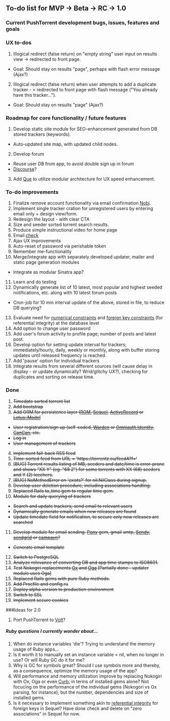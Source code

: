 ## To-do list for MVP -> Beta -> RC -> 1.0 
### Current PushTorrent development bugs, issues, features and goals

### UX to-dos
1. Illogical redirect (false return) on "empty string" user input on results view -> redirected to front page.
  * Goal: Should stay on results "page", perhaps with flash error message (Ajax?)
2. Illogical redirect (false return) when user attempts to add a duplicate tracker - > redirected to front page with flash message ("You already have this tracker...").
  * Goal: Should stay on results "page" (Ajax?)

### Roadmap for core functionality / future features
1. Develop static site module for SEO-enhancement generated from DB stored trackers (keywords).
  * Auto-updated site map, with updated child nodes.
2. Develop forum
  * Reuse user DB from app, to avoid double sign up in forum
  * [Discourse](http://www.discourse.org/)?
3. Add [Que](https://github.com/chanks/que) to utilize modular architecture for UX speed enhancement.


### To-do improvements
1. Finalize remove account functionality via email confirmation [Nobi](https://github.com/cyx/nobi).
2. Implement single tracker cration for unregistered users by entering email only + design view/form.
3. Redesign the layout - with clear CTA
4. Size and seeder sorted torrent search results.
5. Produce simple instructional video for home page
6. Email [check](https://github.com/mailcheck/mailcheck)
7. Ajax UX improvements
8. Auto-reset of password via perishable token
9. Remember me-functionality
10. Merge/integrate app with separately developed updater, mailer and static page generation modules
  * Integrate as modular Sinatra app?
11. Learn and do testing
12. Dynamically generate list of 10 latest, most popular and highest seeded notifications, etc. along with 10 latest forum posts
  * Cron-job for 10 min interval update of the above, stored in file, to reduce DB querying?
13. Evaluate need for [numerical constraints](https://rubygems.org/gems/rein) and [foreign key constraints](https://rubygems.org/gems/foreigner) (for referential integrity) at the database level
14. Add option to change user password
15. Add user's forum activity to profile page; number of posts and latest post.
16. Develop option for setting update interval for trackers; immediately/hourly, daily, weekly or monthly, along with buffer storing updates until released frequency is reached.
17. Add 'pause' option for individual trackers
18. Integrate results from several different sources (will cause delay in display - or update dynamically? Wrid/glitchy UX?), checking for duplicates and sorting on release time.


### Done
1. ~~Timedate sorted torrent list~~
2. ~~Add bootstrap~~ 
3. ~~Add ORM for persistence layer ([ROM](http://rom-rb.org), [Sequel](http://sequel.jeremyevans.net/), [ActiveRecord](http://github.com/janko-m/sinatra-activerecord) or [Lotus::Model](http://lotusrb.org/)~~
  * ~~User registration/sign up (self-coded, [Warden](https://rubygems.org/gems/warden) or [Omniauth Identity](https://github.com/intridea/omniauth-identity), [CanCan](https://github.com/shf/sinatra-can), etc.~~ 
  * ~~Log in~~
  * ~~User management of trackers~~
4. ~~Implement fall-back RSS feed~~
5. ~~Time-sorted feed from URL = 'ht<span>tps://</span>torrentz.eu/feedA?f='~~
6. ~~[BUG] Torrent results listing of MB, seeders and date/time is error-prone and shows "XX Y"  (eg. "68 2") for some torrents with XX (68) seeders and Y (2) leechers.~~
7. ~~[BUG] NoMethodError on 'exists?' for nil:NilClass during signup.~~
8. ~~Develop user deletion procedure, including associations handling.~~
9. ~~Replaced Rails to_time gem to regular time gem.~~
10. ~~Module for daily querying of trackers~~
  * ~~Search and update trackers; send email to relevant users~~
  * ~~Dynamically generate emails when new releases are found~~
  * ~~Update timedate field for notification, to secure only new releases are searched~~
11. ~~Develop module for email sending. [Pony](https://rubygems.org/gems/pony) gem, gmail smtp, [Sendy](http://sendy.co/), [sendgrid](https://sendgrid.com/) or [campayn](http://campayn.com/)?~~
  * ~~Generate email template~~
12. ~~Switch to PostgreSQL~~
13. ~~Analyze relevance of converting DB and app time stamps to ISO8601.~~  
14. ~~Test Nokogiri replacements [Ox](https://rubygems.org/gems/ox) and [Oga](https://rubygems.org/gems/oga) [Partially done - updater module uses Oga]~~
15. ~~Replaced Rails gems with pure Ruby methods.~~
16. ~~Add Procfile and config.ru~~
17. ~~Deploy alpha version to production environment~~
18. ~~Switch to SSL~~
19. ~~Implement secure cookies~~


###Ideas for 2.0
1. Port PushTorrent to [Volt](https://rubygems.org/gems/volt)?

##### Ruby questions I currently wonder about... 
1. When do instance variables 'die'? Trying to understand the memory usage of Ruby apps...
2. Is it worth it to manually set an instance variable = nil, when no longer in use? Or will Ruby GC do it for me?
3. Why is GC for symbols great? Should I use symbols more and thereby, as a consequence, optimize the memory usage of the app?
4. Will performance and memory utilization improve by replacing Nokogiri with Ox, Oga or even [Curb](https://rubygems.org/gems/curb), in terms of installed gems alone? Not focucing on the performance of the individual gems (Nokogori vs Ox parsing, for instance), but the number, dependencies and size of installed gems.
5. Is it necessary to implement something akin to [referential integrity](https://github.com/orcasnet/activerecord-referential_integrity) for foreign keys in Sequel? Have done check and delete on "zero associations" in Sequel for now.

